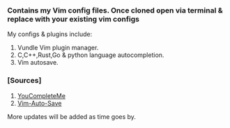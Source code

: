 ### Contains my Vim config files. Once cloned open via terminal & replace with your existing vim configs

My configs & plugins include:

1. Vundle Vim plugin manager. 
1. C,C++,Rust,Go & python language autocompletion.
2. Vim autosave.

### [Sources]
1. [YouCompleteMe](https://github.com/ycm-core/YouCompleteMe)
2. [Vim-Auto-Save](https://github.com/907th/vim-auto-save)

More updates will be added as time goes by.

